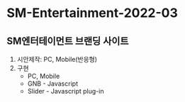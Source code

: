 # SM-Entertainment-2022-03
## SM엔터테이먼트 브랜딩 사이트
1. 시안제작: PC, Mobile(반응형)
2. 구현
    - PC, Mobile
    - GNB - Javascript
    - Slider - Javascript plug-in